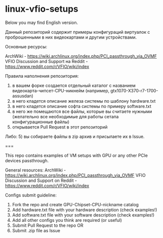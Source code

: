 # linux-vfio-setups

Below you may find English version.

Данный репозиторий содержит примеры конфигураций виртуалок с проброшенными в них видеокартами и другим устройствами.

Основные ресурсы:

ArchWiki - https://wiki.archlinux.org/index.php/PCI_passthrough_via_OVMF
VFIO Discussion and Support на Reddit - https://www.reddit.com/r/VFIO/wiki/index

Правила наполнения репозитория:
1) в вашем форке создается отдельный каталог с названием видеокарта-чипсет-CPU-никнейм (например, gtx1070-X370-r7-1700-assusdan)
2) в него кладется описание железа системы по шаблону hardware.txt
3) в него кладется описание софта системы по примеру software.txt
4) в него же помещаются все файлы, которые вы считаете нужными (желательно все необходимые для работы сетапа конфигурационные файлы)
5) открывается Pull Request в этот репозиторий

Либо:
5) вы собираете файлы в zip архив и присылаете их в Issue.

===

This repo contains examples of VM setups with GPU or any other PCIe devices passthrough.

General resources:
ArchWiki - https://wiki.archlinux.org/index.php/PCI_passthrough_via_OVMF
VFIO Discussion and Support on Reddit - https://www.reddit.com/r/VFIO/wiki/index

Configs submit guideline:
1) Fork the repo and create GPU-Chipset-CPU-nickname catalog
2) Add hardware.txt file with your hardware description (check examples!)
3) Add software.txt file with your software description (check examples!)
4) Add all other configs you think are required (or useful)
5) Submit Pull Request to the repo
OR
5) Submit .zip file as Issue
